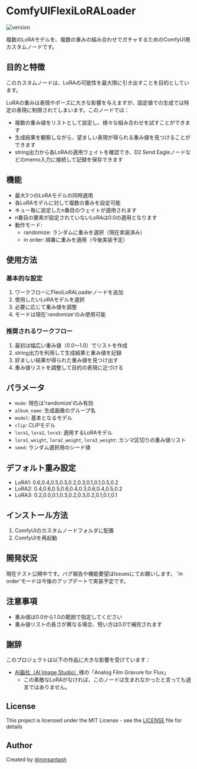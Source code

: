 # ComfyUIFlexiLoRALoader

![version](https://img.shields.io/badge/version-0.1.0-blue)

複数のLoRAモデルを、複数の重みの組み合わせでガチャするためのComfyUI用カスタムノードです。

## 目的と特徴

このカスタムノードは、LoRAの可能性を最大限に引き出すことを目的としています。

LoRAの重みは表情やポーズに大きな影響を与えますが、固定値での生成では特定の表現に制限されてしまいます。このノードでは：

- 複数の重み値をリストとして設定し、様々な組み合わせを試すことができます
- 生成結果を観察しながら、望ましい表現が得られる重み値を見つけることができます
- string出力から各LoRAの適用ウェイトを確認でき、D2 Send Eagleノードなどのmemo入力に接続して記録を保存できます

## 機能

- 最大3つのLoRAモデルの同時適用
- 各LoRAモデルに対して複数の重みを設定可能
- キュー毎に設定したn番目のウェイトが適用されます
- n番目の要素が設定されていないLoRAは0.0の適用となります
- 動作モード:
  - randomize: ランダムに重みを選択（現在実装済み）
  - in order: 順番に重みを適用（今後実装予定）

## 使用方法

### 基本的な設定
1. ワークフローにFlexiLoRALoaderノードを追加
2. 使用したいLoRAモデルを選択
3. 必要に応じて重み値を調整
4. モードは現在'randomize'のみ使用可能

### 推奨されるワークフロー
1. 最初は幅広い重み値（0.0～1.0）でリストを作成
2. string出力を利用して生成結果と重み値を記録
3. 好ましい結果が得られた重み値を見つけ出す
4. 重み値リストを調整して目的の表現に近づける

## パラメータ

- `mode`: 現在は'randomize'のみ有効
- `album_name`: 生成画像のグループ名
- `model`: 基本となるモデル
- `clip`: CLIPモデル
- `lora1`, `lora2`, `lora3`: 適用するLoRAモデル
- `lora1_weight`, `lora2_weight`, `lora3_weight`: カンマ区切りの重み値リスト
- `seed`: ランダム選択用のシード値

## デフォルト重み設定

- LoRA1: 0.6,0.4,0.5,0.3,0.2,0.3,0.1,0.1,0.5,0.2
- LoRA2: 0.4,0.6,0.5,0.6,0.4,0.3,0.6,0.4,0.5,0.2
- LoRA3: 0.2,0.0,0.1,0.3,0.2,0.3,0.2,0.1,0.1,0.1

## インストール方法

1. ComfyUIのカスタムノードフォルダに配置
2. ComfyUIを再起動

## 開発状況

現在テスト公開中です。バグ報告や機能要望はIssuesにてお願いします。
'in order'モードは今後のアップデートで実装予定です。

## 注意事項

- 重み値は0.0から1.0の範囲で指定してください
- 重み値リストの長さが異なる場合、短い方は0.0で補完されます

## 謝辞

このプロジェクトは以下の作品に大きな影響を受けています：
- [AI画社（AI Image Studio）](https://civitai.com/user/AIImageStudio)様の「Analog Film Gravure for Flux」
  - この素敵なLoRAがなければ、このノードは生まれなかったと言っても過言ではありません。

## License

This project is licensed under the MIT License - see the [LICENSE](LICENSE) file for details

## Author

Created by [@ronsantash](https://github.com/ronsantash)